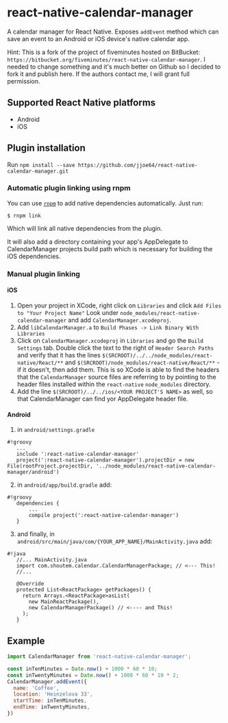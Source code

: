 # react-native-calendar-manager

A calendar manager for React Native.
Exposes `addEvent` method which can save an event to an Android or iOS device's native calendar app.

Hint: This is a fork of the project of fiveminutes hosted on BitBucket: `https://bitbucket.org/fiveminutes/react-native-calendar-manager`. I needed to change something and it's much better on Github so I decided to fork it and publish here. If the authors contact me, I will grant full permission.

## Supported React Native platforms

- Android
- iOS

## Plugin installation

Run `npm install --save https://github.com/jjoe64/react-native-calendar-manager.git`

### Automatic plugin linking using rnpm

You can use [`rnpm`](https://github.com/rnpm/rnpm) to add native dependencies automatically.
Just run:

`$ rnpm link`

Which will link all native dependencies from the plugin.

It will also add a directory containing your app's AppDelegate to CalendarManager projects build path which is necessary for building the iOS dependencies.

### Manual plugin linking

#### iOS

1. Open your project in XCode, right click on `Libraries` and click `Add
   Files to "Your Project Name"` Look under `node_modules/react-native-calendar-manager` and add `CalendarManager.xcodeproj`.  
2. Add `libCalendarManager.a` to `Build Phases -> Link Binary With Libraries`
3. Click on `CalendarManager.xcodeproj` in `Libraries` and go the `Build
   Settings` tab. Double click the text to the right of `Header Search
   Paths` and verify that it has the lines `$(SRCROOT)/../../node_modules/react-native/React/**` and `$(SRCROOT)/node_modules/react-native/React/**` - if it
   doesn't, then add them. This is so XCode is able to find the headers that
   the `CalendarManager` source files are referring to by pointing to the
   header files installed within the `react-native` `node_modules`
   directory.
4. Add the line `$(SRCROOT)/../../ios/<YOUR PROJECT'S NAME>` as well, so that CalendarManager can find yor AppDelegate header file.
   
#### Android

1. in `android/settings.gradle`   
```
#!groovy
   ...
   include ':react-native-calendar-manager'
   project(':react-native-calendar-manager').projectDir = new File(rootProject.projectDir, '../node_modules/react-native-calendar-manager/android')

```

2. in `android/app/build.gradle` add:
```
#!groovy
   dependencies {
       ...
       compile project(':react-native-calendar-manager')
   }
```

3. and finally, in `android/src/main/java/com/{YOUR_APP_NAME}/MainActivity.java` add:
   
```
#!java
   //... MainActivity.java
   import com.shoutem.calendar.CalendarManagerPackage; // <--- This!
   //...

   @Override
   protected List<ReactPackage> getPackages() {
     return Arrays.<ReactPackage>asList(
       new MainReactPackage(),
       new CalendarManagerPackage() // <---- and This!
     );
   }

```


## Example
```javascript
import CalendarManager from 'react-native-calendar-manager';

const inTenMinutes = Date.now() + 1000 * 60 * 10;
const inTwentyMinutes = Date.now() + 1000 * 60 * 10 * 2;
CalendarManager.addEvent({
  name: 'Coffee',
  location: 'Heinzelova 33',
  startTime: inTenMinutes,
  endTime: inTwentyMinutes,
})


```
